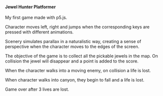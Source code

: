#### Jewel Hunter Platformer

My first game made with p5.js. 

Character moves left, right and jumps when the corresponding keys are pressed with different animations.

Scenery simulates parallax in a naturalistic way, creating a sense of perspective when the character moves to the edges of the screen.

The objective of the game is to collect all the pickable jewels in the map. On collision the jewel will disappear and a point is added to the score.

When the character walks into a moving enemy, on collision a life is lost.

When character walks into canyon, they begin to fall and a life is lost.

Game over after 3 lives are lost.

